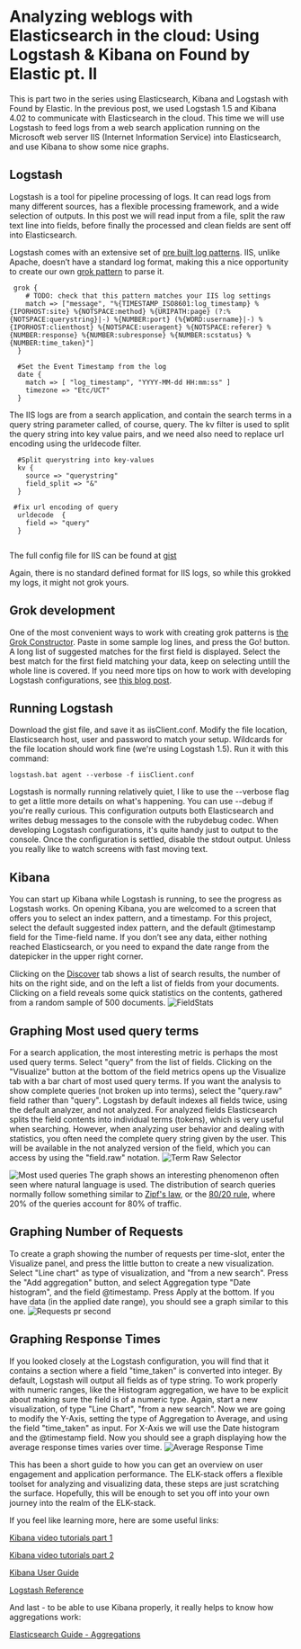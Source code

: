 # Analyzing weblogs with Elasticsearch in the cloud: Using Logstash & Kibana on Found by Elastic pt. II
 
This is part two in the series using Elasticsearch, Kibana and Logstash with Found by Elastic. In the previous post, we used Logstash 1.5 and Kibana 4.02 to communicate with Elasticsearch in the cloud. This time we will use Logstash to feed logs from a web search application running on the Microsoft web server IIS (Internet Information Service)  into Elasticsearch, and use Kibana to show some nice graphs. 

## Logstash
Logstash is a tool for pipeline processing of logs. It can read logs from many different sources, has a flexible processing framework, and a wide selection of outputs. In this post we will read input from a file, split the raw text line into fields, before finally the processed and clean fields are sent off into Elasticsearch. 

Logstash comes with an extensive set of [pre built log patterns](https://github.com/logstash-plugins/logstash-patterns-core/tree/master/patterns). IIS, unlike Apache, doesn’t have a standard log format, making this a nice opportunity to create our own [grok pattern](http://www.elastic.co/guide/en/logstash/current/plugins-filters-grok.html#_grok_basics) to parse it. 

````
 grok {
    # TODO: check that this pattern matches your IIS log settings
    match => ["message", "%{TIMESTAMP_ISO8601:log_timestamp} %{IPORHOST:site} %{NOTSPACE:method} %{URIPATH:page} (?:%{NOTSPACE:querystring}|-) %{NUMBER:port} (%{WORD:username}|-) %{IPORHOST:clienthost} %{NOTSPACE:useragent} %{NOTSPACE:referer} %{NUMBER:response} %{NUMBER:subresponse} %{NUMBER:scstatus} %{NUMBER:time_taken}"]
  }
 
  #Set the Event Timestamp from the log
  date {
    match => [ "log_timestamp", "YYYY-MM-dd HH:mm:ss" ]
    timezone => "Etc/UCT"
  }
  ````


The IIS logs are from a search application, and contain the search terms in a query string parameter called, of course, query. The kv filter is used to split the query string into key value pairs, and we need also need to replace url encoding using the urldecode filter.

```
  #Split querystring into key-values
  kv {
    source => "querystring"
    field_split => "&"
  }
 
 #fix url encoding of query
  urldecode  {
    field => "query"
  }
 
 ```


The full config file for IIS can be found at [gist](https://gist.github.com/babadofar/5fbea416c6a07ca209bf)

Again, there is no standard defined format for IIS logs, so while this grokked my logs, it might not grok yours. 

## Grok development
One of the most convenient ways to work with creating grok patterns is [the Grok Constructor](http://grokconstructor.appspot.com/do/construction). Paste in some sample log lines, and press the Go! button. A long list of suggested matches for the first field is displayed. Select the best match for the first field matching your data, keep on selecting untill the whole line is covered. If you need more tips on how to work with developing Logstash configurations, see [this blog post](http://blog.comperiosearch.com/blog/2015/04/10/how-to-develop-logstash-configuration-files/).


## Running Logstash
Download the gist file, and save it as iisClient.conf. Modify the file location, Elasticsearch host, user and password to match your setup. Wildcards for the file location should work fine (we're using Logstash 1.5).  Run it with this command: 

````
logstash.bat agent --verbose -f iisClient.conf
````

Logstash is normally running relatively quiet, I like to use the --verbose flag to get a little more details on what's happening. You can use --debug if you're really curious. This configuration outputs both Elasticsearch and writes debug messages to the console with the rubydebug codec. When developing Logstash configurations, it's quite handy just to output to the console. Once the configuration is settled, disable the stdout output. Unless you really like to watch screens with fast moving text. 


## Kibana
You can start up Kibana while Logstash is running, to see the progress as Logstash works.
On opening Kibana, you are welcomed to a screen that offers you to select an index pattern, and a timestamp. For this project, select the default suggested index pattern, and the default @timestamp field for the Time-field name.
If you don’t see any data, either nothing reached Elasticsearch, or you need to expand the date range from the datepicker in the upper right corner.   

Clicking on the [Discover](http://www.elastic.co/guide/en/kibana/current/discover.html) tab shows a list of search results, the number of hits on the right side, and on the left a list of fields from your documents. Clicking on a field reveals some quick statistics on the contents, gathered from a random sample of 500 documents. 
![FieldStats](https://github.com/babadofar/MyOwnRepo/blob/master/images/KibanaDiscoverFieldStats.png)

## Graphing Most used query terms 
For a search application, the most interesting metric is perhaps the most used query terms. Select "query" from the list of fields. Clicking on the "Visualize" button at the bottom of the field metrics opens up the Visualize tab with a bar chart of most used query terms. If you want the analysis to show complete queries (not broken up into terms), select the "query.raw" field rather than "query". Logstash by default indexes all fields twice, using the default analyzer, and  not analyzed. For analyzed fields Elasticsearch splits the field contents into individual terms (tokens), which is very useful when searching. However, when analyzing user behavior and dealing with statistics, you often need the complete query string given by the user. This will be available in the not analyzed version of the field, which you can access by using the "field.raw" notation. ![Term Raw Selector](https://raw.githubusercontent.com/babadofar/MyOwnRepo/master/images/KibanaTermRawSelector.png)

![Most used queries](https://raw.githubusercontent.com/babadofar/MyOwnRepo/master/images/mostUsedQueries.png)
The graph shows an interesting phenomenon often seen where natural language is used. 
The distribution of search queries normally follow something similar to [Zipf's law](http://en.wikipedia.org/wiki/Zipf%27s_law), or the [80/20 rule](http://en.wikipedia.org/wiki/Pareto_principle), where 20% of the queries account for 80% of traffic. 


## Graphing Number of Requests
To create a graph showing the number of requests per time-slot, enter the Visualize panel, and press the little button to create a new visualization. Select "Line chart" as type of visualization, and "from a new search". Press the "Add aggregation" button, and select Aggregation type "Date histogram", and the field @timestamp. Press Apply at the bottom. If you have data (in the applied date range), you should see a graph similar to this one. 
![Requests pr second](https://raw.githubusercontent.com/babadofar/MyOwnRepo/master/images/requestsPrSecond.png)


## Graphing Response Times
If you looked closely at the Logstash configuration, you will find that it contains a section where a field "time_taken" is converted into integer. By default, Logstash will output all fields as of type string. To work properly with numeric ranges, like the Histogram aggregation, we have to be explicit about making sure the field is of a numeric type. 
Again, start a new visualization, of type "Line Chart", "from a new search". Now we are going to modify the Y-Axis, setting the type of Aggregation to Average, and using the field "time_taken" as input. For X-Axis we will use the Date histogram and the @timestamp field. Now you should see a graph displaying how the average response times varies over time.
![Average Response Time](https://raw.githubusercontent.com/babadofar/MyOwnRepo/master/images/AverageResponseTimes.png)


This has been a short guide to how you can get an overview on user engagement and application performance. The ELK-stack offers a flexible toolset for analyzing and visualizing data, these steps are just scratching the surface. Hopefully, this will be enough to set you off into your own journey into the realm of the ELK-stack.

If you feel like learning more, here are some useful links:

[Kibana video tutorials part 1](https://www.elastic.co/blog/kibana-4-video-tutorials-part-1)

[Kibana video tutorials part 2](https://www.elastic.co/blog/kibana-4-video-tutorials-part-2)

[Kibana User Guide](https://www.elastic.co/guide/en/kibana/current/index.html)

[Logstash Reference](https://www.elastic.co/guide/en/logstash/current/index.html)

And last - to be able to use Kibana properly, it really helps to know how aggregations work:

[Elasticsearch Guide - Aggregations](https://www.elastic.co/guide/en/elasticsearch/guide/current/aggregations.html)
